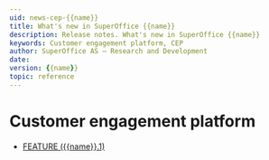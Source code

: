 ```yaml
---
uid: news-cep-{{name}}
title: What's new in SuperOffice {{name}}
description: Release notes. What's new in SuperOffice {{name}}
keywords: Customer engagement platform, CEP
author: SuperOffice AS – Research and Development
date: 
version: {{name}}
topic: reference
---
```


# Customer engagement platform

* [FEATURE ({{name}}.1)][1]

<!-- Referenced links-->
[1]: {{name}}.1-update.md
